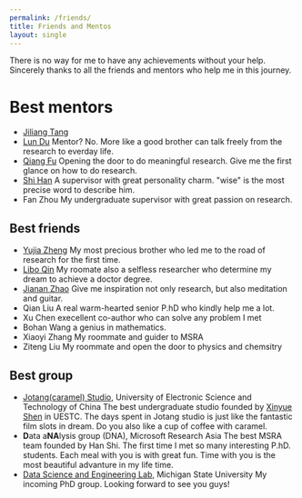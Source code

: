 ```yaml
---
permalink: /friends/
title: Friends and Mentos
layout: single
---
```

There is no way for me to have any achievements without your help. Sincerely thanks to all the friends and mentors who help me in this journey. 

# Best mentors

- [Jiliang Tang](http://www.cse.msu.edu/~tangjili/)
- [Lun Du](https://scholar.google.com/citations?user=3XUANDAAAAAJ&hl=en&oi=ao)
  Mentor? No. More like a good brother can talk freely from the research to everday life.
- [Qiang Fu](https://scholar.google.com/citations?user=3XUANDAAAAAJ&hl=en&oi=ao)
  Opening the door to do meaningful research. Give me the first glance on how to do research.
- [Shi Han](https://www.microsoft.com/en-us/research/people/shihan/)
  A supervisor with great personality charm. "wise" is the most precise word to describe him.
- Fan Zhou
  My undergraduate supervisor with great passion on research. 



## Best friends

- [Yujia Zheng](http://yjzheng.com/)
  My most precious brother who led me to the road of research for the first time.
- [Libo Qin](http://ir.hit.edu.cn/~lbqin/)
  My roomate also a selfless researcher who determine my dream to achieve a doctor degree.
- [Jianan Zhao](https://andy-border.github.io/)
  Give me inspiration not only research, but also meditation and guitar.
- Qian Liu
  A real warm-hearted senior P.hD who kindly help me a lot.
- Xu Chen
  execellent co-author who can solve any problem I met
- Bohan Wang
  a genius in mathematics.
- Xiaoyi Zhang
  My roommate and guider to MSRA
- Ziteng Liu
  My roommate and open the door to physics and chemsitry



## Best group

- [Jotang(caramel) Studio](https://jotang.club/jotanger.html), University of Electronic Science and Technology of China
  The best undergraduate studio founded by [Xinyue Shen](https://www.zuozuovera.com/) in UESTC. The days spent in Jotang studio is just like the fantastic film slots in dream. Do you also like a cup of coffee with caramel.
- **D**ata a**NA**lysis group (DNA), Microsoft Research Asia
  The best MSRA team founded by Han Shi. The first time I met so many interesting P.hD. students. Each meal with you is with great fun. Time with you is the most beautiful advanture in my life time.
- [Data Science and Engineering Lab](http://dse.cse.msu.edu/), Michigan State University
  My incoming PhD group. Looking forward to see you guys!
